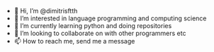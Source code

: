 - 👋 Hi, I’m @dimitrisftth
- 👀 I’m interested in language programming and computing science
- 🌱 I’m currently learning python and doing repositories
- 💞️ I’m looking to collaborate on with other programmers etc
- 📫 How to reach me, send me a message

<!---
dimitrisftth1/dimitrisftth1 is a ✨ special ✨ repository because its `README.md` (this file) appears on your GitHub profile.
You can click the Preview link to take a look at your changes.
--->
